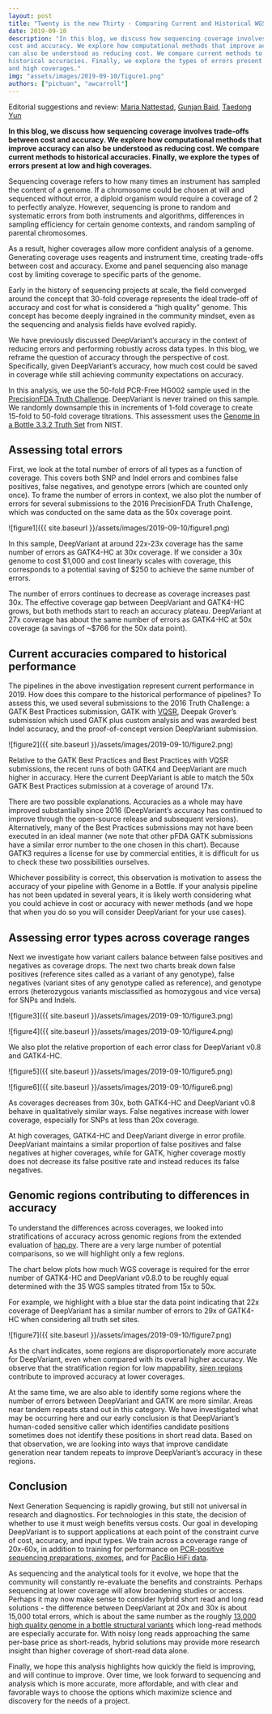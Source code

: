 ```yaml
---
layout: post
title: "Twenty is the new Thirty - Comparing Current and Historical WGS Accuracy Across Coverage"
date: 2019-09-10
description: "In this blog, we discuss how sequencing coverage involves trade-offs between
cost and accuracy. We explore how computational methods that improve accuracy
can also be understood as reducing cost. We compare current methods to
historical accuracies. Finally, we explore the types of errors present at low
and high coverages."
img: "assets/images/2019-09-10/figure1.png"
authors: ["pichuan", "awcarroll"]
---
```


Editorial suggestions and review:
[Maria Nattestad](https://twitter.com/marianattestad),
[Gunjan Baid](https://ai.google/research/people/GunjanBaid),
[Taedong Yun](https://scholar.google.com/citations?user=KljLQpUAAAAJ&hl=en)

**In this blog, we discuss how sequencing coverage involves trade-offs between
cost and accuracy. We explore how computational methods that improve accuracy
can also be understood as reducing cost. We compare current methods to
historical accuracies. Finally, we explore the types of errors present at low
and high coverages.**

Sequencing coverage refers to how many times an instrument has sampled the
content of a genome. If a chromosome could be chosen at will and sequenced
without error, a diploid organism would require a coverage of 2 to perfectly
analyze. However, sequencing is prone to random and systematic errors from both
instruments and algorithms, differences in sampling efficiency for certain
genome contexts, and random sampling of parental chromosomes.

As a result, higher coverages allow more confident analysis of a genome.
Generating coverage uses reagents and instrument time, creating trade-offs
between cost and accuracy. Exome and panel sequencing also manage cost by
limiting coverage to specific parts of the genome.

Early in the history of sequencing projects at scale, the field converged around
the concept that 30-fold coverage represents the ideal trade-off of accuracy and
cost for what is considered a “high quality” genome. This concept has become
deeply ingrained in the community mindset, even as the sequencing and analysis
fields have evolved rapidly.

We have previously discussed DeepVariant’s accuracy in the context of reducing
errors and performing robustly across data types. In this blog, we reframe the
question of accuracy through the perspective of cost. Specifically, given
DeepVariant’s accuracy, how much cost could be saved in coverage while still
achieving community expectations on accuracy.

In this analysis, we use the 50-fold PCR-Free HG002 sample used in the
[PrecisionFDA Truth Challenge](https://precision.fda.gov/challenges/truth/results).
DeepVariant is never trained on this sample. We randomly downsample this in
increments of 1-fold coverage to create 15-fold to 50-fold coverage titrations.
This assessment uses the
[Genome in a Bottle 3.3.2 Truth Set](https://jimb.stanford.edu/giab) from NIST.

## Assessing total errors

First, we look at the total number of errors of all types as a function of
coverage. This covers both SNP and Indel errors and combines false positives,
false negatives, and genotype errors (which are counted only once). To frame the
number of errors in context, we also plot the number of errors for several
submissions to the 2016 PrecisionFDA Truth Challenge, which was conducted on the
same data as the 50x coverage point.

![figure1]({{ site.baseurl }}/assets/images/2019-09-10/figure1.png)

In this sample, DeepVariant at around 22x-23x coverage has the same number of
errors as GATK4-HC at 30x coverage. If we consider a 30x genome to cost $1,000
and cost linearly scales with coverage, this corresponds to a potential saving
of $250 to achieve the same number of errors.

The number of errors continues to decrease as coverage increases past 30x. The
effective coverage gap between DeepVariant and GATK4-HC grows, but both methods
start to reach an accuracy plateau. DeepVariant at 27x coverage has about the
same number of errors as GATK4-HC at 50x coverage (a savings of ~$766 for the
50x data point).

## Current accuracies compared to historical performance

The pipelines in the above investigation represent current performance in 2019.
How does this compare to the historical performance of pipelines? To assess
this, we used several submissions to the 2016 Truth Challenge: a GATK Best
Practices submission, GATK with
[VQSR](https://software.broadinstitute.org/gatk/documentation/article?id=11084),
Deepak Grover’s submission which used GATK plus custom analysis and was awarded
best Indel accuracy, and the proof-of-concept version DeepVariant submission.

![figure2]({{ site.baseurl }}/assets/images/2019-09-10/figure2.png)

Relative to the GATK Best Practices and Best Practices with VQSR submissions,
the recent runs of both GATK4 and DeepVariant are much higher in accuracy. Here
the current DeepVariant is able to match the 50x GATK Best Practices submission
at a coverage of around 17x.

There are two possible explanations. Accuracies as a whole may have improved
substantially since 2016 (DeepVariant’s accuracy has continued to improve
through the open-source release and subsequent versions). Alternatively, many of
the Best Practices submissions may not have been executed in an ideal manner (we
note that other pFDA GATK submissions have a similar error number to the one
chosen in this chart). Because GATK3 requires a license for use by commercial
entities, it is difficult for us to check these two possibilities ourselves.

Whichever possibility is correct, this observation is motivation to assess the
accuracy of your pipeline with Genome in a Bottle. If your analysis pipeline has
not been updated in several years, it is likely worth considering what you could
achieve in cost or accuracy with newer methods (and we hope that when you do so
you will consider DeepVariant for your use cases).

## Assessing error types across coverage ranges

Next we investigate how variant callers balance between false positives and
negatives as coverage drops. The next two charts break down false positives
(reference sites called as a variant of any genotype), false negatives (variant
sites of any genotype called as reference), and genotype errors (heterozygous
variants misclassified as homozygous and vice versa) for SNPs and Indels.

![figure3]({{ site.baseurl }}/assets/images/2019-09-10/figure3.png)

![figure4]({{ site.baseurl }}/assets/images/2019-09-10/figure4.png)

We also plot the relative proportion of each error class for DeepVariant v0.8 and
GATK4-HC.

![figure5]({{ site.baseurl }}/assets/images/2019-09-10/figure5.png)

![figure6]({{ site.baseurl }}/assets/images/2019-09-10/figure6.png)

As coverages decreases from 30x, both GATK4-HC and DeepVariant v0.8 behave in
qualitatively similar ways. False negatives increase with lower coverage,
especially for SNPs at less than 20x coverage.

At high coverages, GATK4-HC and DeepVariant diverge in error profile.
DeepVariant maintains a similar proportion of false positives and false
negatives at higher coverages, while for GATK, higher coverage mostly does not
decrease its false positive rate and instead reduces its false negatives.

## Genomic regions contributing to differences in accuracy

To understand the differences across coverages, we looked into stratifications
of accuracy across genomic regions from the extended evaluation of [hap.py](https://github.com/Illumina/hap.py). There
are a very large number of potential comparisons, so we will highlight only a
few regions.

The chart below plots how much WGS coverage is required for the error number of
GATK4-HC and DeepVariant v0.8.0 to be roughly equal determined with the 35 WGS
samples titrated from 15x to 50x.

For example, we highlight with a blue star the data point indicating that 22x
coverage of DeepVariant has a similar number of errors to 29x of GATK4-HC when
considering all truth set sites.

![figure7]({{ site.baseurl }}/assets/images/2019-09-10/figure7.png)

As the chart indicates, some regions are disproportionately more accurate for
DeepVariant, even when compared with its overall higher accuracy. We observe
that the stratification region for low mappability,
[siren regions](https://www2.eecs.berkeley.edu/Pubs/TechRpts/2015/EECS-2015-159.html)
contribute to improved accuracy at lower coverages.

At the same time, we are also able to identify some regions where the number of
errors between DeepVariant and GATK are more similar. Areas near tandem repeats
stand out in this category. We have investigated what may be occurring here and
our early conclusion is that DeepVariant’s human-coded sensitive caller which
identifies candidate positions sometimes does not identify these positions in
short read data. Based on that observation, we are looking into ways that
improve candidate generation near tandem repeats to improve DeepVariant’s
accuracy in these regions.

## Conclusion

Next Generation Sequencing is rapidly growing, but still not universal in
research and diagnostics. For technologies in this state, the decision of
whether to use it must weigh benefits versus costs. Our goal in developing
DeepVariant is to support applications at each point of the constraint curve of
cost, accuracy, and input types. We train across a coverage range of 20x-60x, in
addition to training for performance on
[PCR-positive sequencing preparations, exomes](https://ai.googleblog.com/2018/04/deepvariant-accuracy-improvements-for.html),
and for [PacBio HiFi data](https://www.nature.com/articles/s41587-019-0217-9).

As sequencing and the analytical tools for it evolve, we hope that the community
will constantly re-evaluate the benefits and constraints. Perhaps sequencing at
lower coverage will allow broadening studies or access. Perhaps it may now make
sense to consider hybrid short read and long read solutions - the difference
between DeepVariant at 20x and 30x is about 15,000 total errors, which is about
the same number as the roughly
[13,000 high quality genome in a bottle structural variants](https://www.biorxiv.org/content/10.1101/664623v1)
which long-read methods are especially accurate for. With noisy long reads
approaching the same per-base price as short-reads, hybrid solutions may provide
more research insight than higher coverage of short-read data alone.

Finally, we hope this analysis highlights how quickly the field is improving,
and will continue to improve. Over time, we look forward to sequencing and
analysis which is more accurate, more affordable, and with clear and favorable
ways to choose the options which maximize science and discovery for the needs of
a project.
